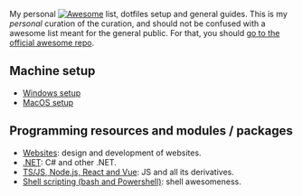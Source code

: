 My personal [![Awesome](https://awesome.re/badge-flat.svg)](https://awesome.re) list, dotfiles setup and general guides. This is my _personal_ curation of the curation, and should not be confused with a awesome list meant for the general public. For that, you should [go to the official awesome repo](https://github.com/sindresorhus/awesome#readme).

## Machine setup

- [Windows setup](development/windows/README.md)
- [MacOS setup](development/macos/README.md)

## Programming resources and modules / packages

- [Websites](development/websites/README.md): design and development of websites.
- [.NET](development/csharp/README.md): C# and other .NET.
- [TS/JS, Node.js, React and Vue](development/javascript/README.md): JS and all its derivatives.
- [Shell scripting (bash and Powershell)](development/shell/README.md): shell awesomeness.
